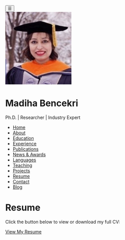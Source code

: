 <!DOCTYPE html>
<html lang="en">
<head>
  <meta charset="UTF-8">
  <meta name="viewport" content="width=device-width, initial-scale=1.0">
  <meta name="description" content="View or download the resume of Madiha Bencekri, an expert in Transportation Engineering and Urban Planning.">
  <title>Resume - Madiha Bencekri</title>
  <link rel="stylesheet" href="assets/css/styles.css">
  <script src="https://kit.fontawesome.com/a076d05399.js" crossorigin="anonymous"></script> <!-- Font Awesome for icons -->
</head>
<body>
  <!-- Sidebar toggle button -->
  <button class="sidebar-toggle" aria-label="Toggle Sidebar">☰</button>

  <!-- Sidebar -->
  <div class="sidebar">
    <img src="assets/images/profile.jpg" alt="Profile picture of Madiha Bencekri">
    <h1>Madiha Bencekri</h1>
    <p>Ph.D. | Researcher | Industry Expert</p>
    <ul class="menu">
      <li><a href="index.html"><i class="fas fa-home"></i> Home</a></li>
      <li><a href="about.html"><i class="fas fa-user"></i> About</a></li>
      <li><a href="education.html"><i class="fas fa-graduation-cap"></i> Education</a></li>
      <li><a href="experience.html"><i class="fas fa-briefcase"></i> Experience</a></li>
      <li><a href="publications.html"><i class="fas fa-book"></i> Publications</a></li>
      <li><a href="awards.html"><i class="fas fa-award"></i> News & Awards</a></li>
      <li><a href="languages.html"><i class="fas fa-language"></i> Languages</a></li>
      <li><a href="teaching.html"><i class="fas fa-chalkboard-teacher"></i> Teaching</a></li>
      <li><a href="projects.html"><i class="fas fa-project-diagram"></i> Projects</a></li>
      <li><a href="resume.html" class="active"><i class="fas fa-file-alt"></i> Resume</a></li>
      <li><a href="contact.html"><i class="fas fa-envelope"></i> Contact</a></li>
      <li><a href="blog.html"><i class="fas fa-blog"></i> Blog</a></li>
    </ul>
  </div>

  <!-- Main Content -->
  <div class="main-content">
    <h1>Resume</h1>
    <p>Click the button below to view or download my full CV:</p>
    <a href="assets/docs/Madiha%20Bencekri%20CV.pdf" target="_blank" class="btn">
      <i class="fas fa-download"></i> View My Resume
    </a>
  </div>

  <!-- JavaScript for Sidebar Toggle -->
  <script>
    const sidebarToggle = document.querySelector('.sidebar-toggle');
    const sidebar = document.querySelector('.sidebar');
    sidebarToggle.addEventListener('click', () => {
      sidebar.classList.toggle('active');
    });
  </script>
</body>
</html>
